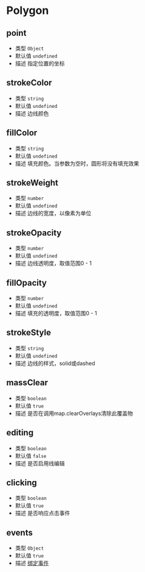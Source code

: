 # Polygon

## point
* 类型 `Object`
* 默认值 `undefined`
* 描述 指定位置的坐标

## strokeColor
* 类型 `string`
* 默认值 `undefined`
* 描述 边线颜色

## fillColor
* 类型 `string`
* 默认值 `undefined`
* 描述 填充颜色。当参数为空时，圆形将没有填充效果

## strokeWeight
* 类型 `number`
* 默认值 `undefined`
* 描述 边线的宽度，以像素为单位

## strokeOpacity
* 类型 `number`
* 默认值 `undefined`
* 描述 边线透明度，取值范围0 - 1

## fillOpacity
* 类型 `number`
* 默认值 `undefined`
* 描述 填充的透明度，取值范围0 - 1

## strokeStyle
* 类型 `string`
* 默认值 `undefined`
* 描述 边线的样式，solid或dashed

## massClear
* 类型 `boolean`
* 默认值 `true`
* 描述 是否在调用map.clearOverlays清除此覆盖物

## editing
* 类型 `boolean`
* 默认值 `false`
* 描述 是否启用线编辑

## clicking
* 类型 `boolean`
* 默认值 `true`
* 描述 是否响应点击事件

## events
* 类型 `Object`
* 默认值 `true`
* 描述 [绑定事件](http://lbsyun.baidu.com/cms/jsapi/reference/jsapi_reference_3_0.html#a3b14)
